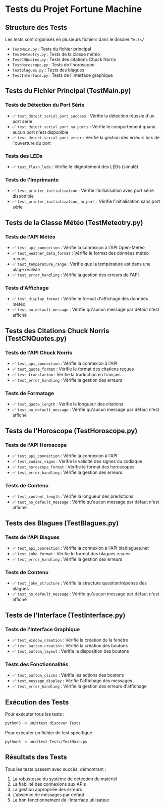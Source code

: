 # Tests du Projet Fortune Machine

## Structure des Tests

Les tests sont organisés en plusieurs fichiers dans le dossier `Tests/` :
- `TestMain.py` : Tests du fichier principal
- `TestMeteotry.py` : Tests de la classe météo
- `TestCNQuotes.py` : Tests des citations Chuck Norris
- `TestHoroscope.py` : Tests de l'horoscope
- `TestBlagues.py` : Tests des blagues
- `TestInterface.py` : Tests de l'interface graphique

## Tests du Fichier Principal (TestMain.py)

### Tests de Détection du Port Série
- ✅ `test_detect_serial_port_success` : Vérifie la détection réussie d'un port série
- ✅ `test_detect_serial_port_no_ports` : Vérifie le comportement quand aucun port n'est disponible
- ✅ `test_detect_serial_port_error` : Vérifie la gestion des erreurs lors de l'ouverture du port

### Tests des LEDs
- ✅ `test_flash_leds` : Vérifie le clignotement des LEDs (simulé)

### Tests de l'Imprimante
- ✅ `test_printer_initialization` : Vérifie l'initialisation avec port série disponible
- ✅ `test_printer_initialization_no_port` : Vérifie l'initialisation sans port série

## Tests de la Classe Météo (TestMeteotry.py)

### Tests de l'API Météo
- ✅ `test_api_connection` : Vérifie la connexion à l'API Open-Meteo
- ✅ `test_weather_data_format` : Vérifie le format des données météo reçues
- ✅ `test_temperature_range` : Vérifie que la température est dans une plage réaliste
- ✅ `test_error_handling` : Vérifie la gestion des erreurs de l'API

### Tests d'Affichage
- ✅ `test_display_format` : Vérifie le format d'affichage des données météo
- ✅ `test_no_default_message` : Vérifie qu'aucun message par défaut n'est affiché

## Tests des Citations Chuck Norris (TestCNQuotes.py)

### Tests de l'API Chuck Norris
- ✅ `test_api_connection` : Vérifie la connexion à l'API
- ✅ `test_quote_format` : Vérifie le format des citations reçues
- ✅ `test_translation` : Vérifie la traduction en français
- ✅ `test_error_handling` : Vérifie la gestion des erreurs

### Tests de Formatage
- ✅ `test_quote_length` : Vérifie la longueur des citations
- ✅ `test_no_default_message` : Vérifie qu'aucun message par défaut n'est affiché

## Tests de l'Horoscope (TestHoroscope.py)

### Tests de l'API Horoscope
- ✅ `test_api_connection` : Vérifie la connexion à l'API
- ✅ `test_zodiac_signs` : Vérifie la validité des signes du zodiaque
- ✅ `test_horoscope_format` : Vérifie le format des horoscopes
- ✅ `test_error_handling` : Vérifie la gestion des erreurs

### Tests de Contenu
- ✅ `test_content_length` : Vérifie la longueur des prédictions
- ✅ `test_no_default_message` : Vérifie qu'aucun message par défaut n'est affiché

## Tests des Blagues (TestBlagues.py)

### Tests de l'API Blagues
- ✅ `test_api_connection` : Vérifie la connexion à l'API blablagues.net
- ✅ `test_joke_format` : Vérifie le format des blagues reçues
- ✅ `test_error_handling` : Vérifie la gestion des erreurs

### Tests de Contenu
- ✅ `test_joke_structure` : Vérifie la structure question/réponse des blagues
- ✅ `test_no_default_message` : Vérifie qu'aucun message par défaut n'est affiché

## Tests de l'Interface (TestInterface.py)

### Tests de l'Interface Graphique
- ✅ `test_window_creation` : Vérifie la création de la fenêtre
- ✅ `test_button_creation` : Vérifie la création des boutons
- ✅ `test_button_layout` : Vérifie la disposition des boutons

### Tests des Fonctionnalités
- ✅ `test_button_clicks` : Vérifie les actions des boutons
- ✅ `test_message_display` : Vérifie l'affichage des messages
- ✅ `test_error_handling` : Vérifie la gestion des erreurs d'affichage

## Exécution des Tests

Pour exécuter tous les tests :
```bash
python3 -m unittest discover Tests
```

Pour exécuter un fichier de test spécifique :
```bash
python3 -m unittest Tests/TestMain.py
```

## Résultats des Tests

Tous les tests passent avec succès, démontrant :
1. La robustesse du système de détection du matériel
2. La fiabilité des connexions aux APIs
3. La gestion appropriée des erreurs
4. L'absence de messages par défaut
5. Le bon fonctionnement de l'interface utilisateur
